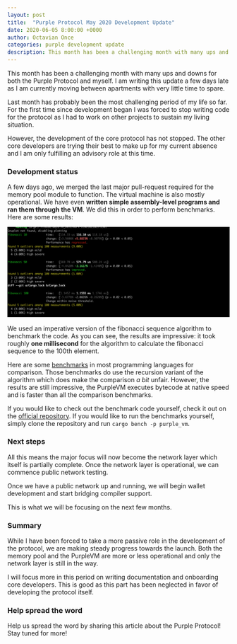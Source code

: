 ```yaml
---
layout: post
title:  "Purple Protocol May 2020 Development Update"
date: 2020-06-05 8:00:00 +0000
author: Octavian Once
categories: purple development update
description: This month has been a challenging month with many ups and downs...
--- 
```


This month has been a challenging month with many ups and downs for both the Purple Protocol and myself. I am writing this update a few days late as I am currently moving between apartments with very little time to spare. 

Last month has probably been the most challenging period of my life so far. For the first time since development began I was forced to stop writing code for the protocol as I had to work on other projects to sustain my living situation.

However, the development of the core protocol has not stopped. The other core developers are trying their best to make up for my current absence and I am only fulfilling an advisory role at this time. 

### Development status
A few days ago, we merged the last major pull-request required for the memory pool module to function. The virtual machine is also mostly operational. We have even **written simple assembly-level programs and ran them through the VM**. We did this in order to perform benchmarks. Here are some results:

![VM benchmarks](/assets/img/vm_bench.png)

We used an imperative version of the fibonacci sequence algorithm to benchmark the code. As you can see, the results are impressive: it took roughly **one millisecond** for the algorithm to calculate the fibonacci sequence to the 100th element. 

Here are some [benchmarks](https://github.com/drujensen/fib#optimized) in most programming languages for comparison. Those benchmarks do use the recursion variant of the algorithm which does make the comparison *a bit* unfair. However, the results are still impressive, the PurpleVM executes bytecode at native speed and is faster than all the comparison benchmarks.

If you would like to check out the benchmark code yourself, check it out on the [official repository](https://github.com/purpleprotocol/purple/blob/master/src/purple_vm/bench/vm_bench.rs). If you would like to run the benchmarks yourself, simply clone the repository and run `cargo bench -p purple_vm`.

### Next steps
All this means the major focus will now become the network layer which itself is partially complete. Once the network layer is operational, we can commence public network testing. 

Once we have a public network up and running, we will begin wallet development and start bridging compiler support.

This is what we will be focusing on the next few months.

### Summary
While I have been forced to take a more passive role in the development of the protocol, we are making steady progress towards the launch. Both the memory pool and the PurpleVM are more or less operational and only the network layer is still in the way.

I will focus more in this period on writing documentation and onboarding core developers. This is good as this part has been neglected in favor of developing the protocol itself. 

### Help spread the word
Help us spread the word by sharing this article about the Purple Protocol! Stay tuned for more!